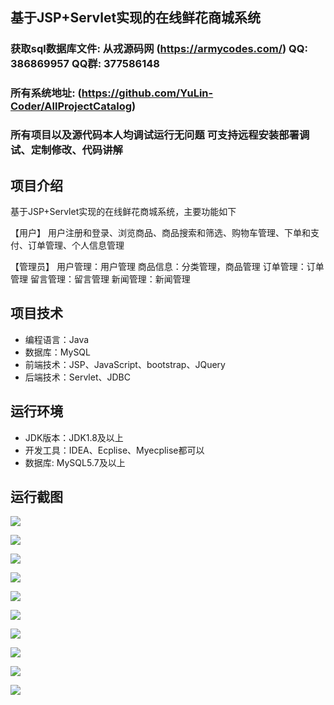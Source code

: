 ## 基于JSP+Servlet实现的在线鲜花商城系统
###  获取sql数据库文件: 从戎源码网 (https://armycodes.com/) QQ: 386869957 QQ群: 377586148
###  所有系统地址: (https://github.com/YuLin-Coder/AllProjectCatalog) 
###  所有项目以及源代码本人均调试运行无问题 可支持远程安装部署调试、定制修改、代码讲解

## 项目介绍
基于JSP+Servlet实现的在线鲜花商城系统，主要功能如下

【用户】
用户注册和登录、浏览商品、商品搜索和筛选、购物车管理、下单和支付、订单管理、个人信息管理

【管理员】
用户管理：用户管理
商品信息：分类管理，商品管理
订单管理：订单管理
留言管理：留言管理
新闻管理：新闻管理

## 项目技术
- 编程语言：Java
- 数据库：MySQL
- 前端技术：JSP、JavaScript、bootstrap、JQuery
- 后端技术：Servlet、JDBC

## 运行环境
- JDK版本：JDK1.8及以上
- 开发工具：IDEA、Ecplise、Myecplise都可以
- 数据库: MySQL5.7及以上

## 运行截图
![](screenshot/1.png)

![](screenshot/2.png)

![](screenshot/3.png)

![](screenshot/4.png)

![](screenshot/5.png)

![](screenshot/6.png)

![](screenshot/7.png)

![](screenshot/8.png)

![](screenshot/9.png)

![](screenshot/10.png)